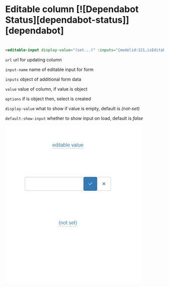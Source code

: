 # Editable column [![Dependabot Status][dependabot-status]][dependabot]

```html

<editable-input display-value="(set...)" :inputs="{modelid:121,isEditable:1}" value='6900' input-name='price' url='/path/to/update'/>

```

`url` url for updating column

`input-name` name of editable input for form

`inputs` object of additional form data

`value` value of column, if value is object

`options` if is object then, select is created

`display-value` what to show if value is empty, default is _(not-set)_

`default-show-input` whether to show input on load, default is _false_

![editable input](editable.jpg)
